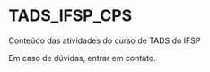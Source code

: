 ﻿# TADS_IFSP_CPS
Conteúdo das atividades do curso de TADS do IFSP

Em caso de dúvidas, entrar em contato.
